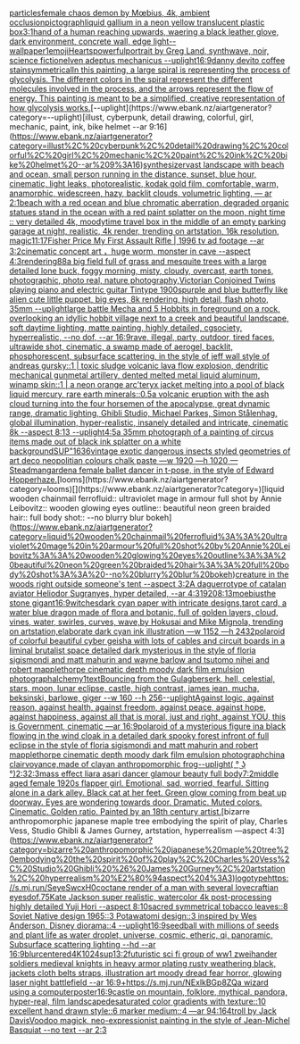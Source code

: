 [particles](https://www.ebank.nz/aiartgenerator?category=particles)[female chaos demon by Mœbius, 4k, ambient occlusion](https://www.ebank.nz/aiartgenerator?category=female%20chaos%20demon%20by%20M%C5%93bius%2C%204k%2C%20ambient%20occlusion)[pictograph](https://www.ebank.nz/aiartgenerator?category=pictograph)[liquid gallium in a neon yellow translucent plastic box](https://www.ebank.nz/aiartgenerator?category=liquid%20gallium%20in%20a%20neon%20yellow%20translucent%20plastic%20box)[3:1](https://www.ebank.nz/aiartgenerator?category=3%3A1)[hand of a human reaching upwards, waering a black leather glove, dark environment, concrete wall, edge light](https://www.ebank.nz/aiartgenerator?category=hand%20of%20a%20human%20reaching%20upwards%2C%20waering%20a%20black%20leather%20glove%2C%20dark%20environment%2C%20concrete%20wall%2C%20edge%20light)[--wallpaper](https://www.ebank.nz/aiartgenerator?category=--wallpaper)[1](https://www.ebank.nz/aiartgenerator?category=1)[emoji](https://www.ebank.nz/aiartgenerator?category=emoji)[Hearts](https://www.ebank.nz/aiartgenerator?category=Hearts)[powerful](https://www.ebank.nz/aiartgenerator?category=powerful)[portrait by Greg Land, synthwave, noir, science fiction](https://www.ebank.nz/aiartgenerator?category=portrait%20by%20Greg%20Land%2C%20synthwave%2C%20noir%2C%20science%20fiction)[elven adeptus mechanicus --uplight](https://www.ebank.nz/aiartgenerator?category=elven%20adeptus%20mechanicus%20--uplight)[16:9](https://www.ebank.nz/aiartgenerator?category=16%3A9)[danny devito coffee stain](https://www.ebank.nz/aiartgenerator?category=danny%20devito%20coffee%20stain)[symmetrical](https://www.ebank.nz/aiartgenerator?category=symmetrical)[In this painting, a large spiral is representing the process of glycolysis. The different colors in the spiral represent the different molecules involved in the process, and the arrows represent the flow of energy. This painting is meant to be a simplified, creative representation of how glycolysis works.](https://www.ebank.nz/aiartgenerator?category=In%20this%20painting%2C%20a%20large%20spiral%20is%20representing%20the%20process%20of%20glycolysis.%20The%20different%20colors%20in%20the%20spiral%20represent%20the%20different%20molecules%20involved%20in%20the%20process%2C%20and%20the%20arrows%20represent%20the%20flow%20of%20energy.%20This%20painting%20is%20meant%20to%20be%20a%20simplified%2C%20creative%20representation%20of%20how%20glycolysis%20works.)[--uplight](https://www.ebank.nz/aiartgenerator?category=--uplight)[illust, cyberpunk, detail drawing, colorful, girl, mechanic, paint, ink, bike helmet --ar 9:16](https://www.ebank.nz/aiartgenerator?category=illust%2C%20cyberpunk%2C%20detail%20drawing%2C%20colorful%2C%20girl%2C%20mechanic%2C%20paint%2C%20ink%2C%20bike%20helmet%20--ar%209%3A16)[synthesizer](https://www.ebank.nz/aiartgenerator?category=synthesizer)[vast landscape with beach and ocean, small person running in the distance, sunset, blue hour, cinematic, light leaks, photorealistic, kodak gold film, comfortable, warm, anamorphic, widescreen, hazy, backlit clouds, volumetric lighting, — ar 2:1](https://www.ebank.nz/aiartgenerator?category=vast%20landscape%20with%20beach%20and%20ocean%2C%20small%20person%20running%20in%20the%20distance%2C%20sunset%2C%20blue%20hour%2C%20cinematic%2C%20light%20leaks%2C%20photorealistic%2C%20kodak%20gold%20film%2C%20comfortable%2C%20warm%2C%20anamorphic%2C%20widescreen%2C%20hazy%2C%20backlit%20clouds%2C%20volumetric%20lighting%2C%20%E2%80%94%20ar%202%3A1)[beach with a red ocean and blue chromatic aberration, degraded organic statues stand in the ocean with a red paint splatter on the moon, night time :: very detailed 4k, moody](https://www.ebank.nz/aiartgenerator?category=beach%20with%20a%20red%20ocean%20and%20blue%20chromatic%20aberration%2C%20degraded%20organic%20statues%20stand%20in%20the%20ocean%20with%20a%20red%20paint%20splatter%20on%20the%20moon%2C%20night%20time%20%3A%3A%20very%20detailed%204k%2C%20moody)[time travel box in the middle of an empty parking garage at night, realistic, 4k render, trending on artstation, 16k resolution, magic](https://www.ebank.nz/aiartgenerator?category=time%20travel%20box%20in%20the%20middle%20of%20an%20empty%20parking%20garage%20at%20night%2C%20realistic%2C%204k%20render%2C%20trending%20on%20artstation%2C%2016k%20resolution%2C%20magic)[11:17](https://www.ebank.nz/aiartgenerator?category=11%3A17)[Fisher Price My First Assault Rifle | 1996 tv ad footage --ar 3:2](https://www.ebank.nz/aiartgenerator?category=Fisher%20Price%20My%20First%20Assault%20Rifle%20%7C%201996%20tv%20ad%20footage%20--ar%203%3A2)[cinematic concept art ，huge worm, monster in cave  --aspect 4:3](https://www.ebank.nz/aiartgenerator?category=cinematic%20concept%20art%20%EF%BC%8Chuge%20worm%2C%20monster%20in%20cave%20%20--aspect%204%3A3)[rendering](https://www.ebank.nz/aiartgenerator?category=rendering)[88](https://www.ebank.nz/aiartgenerator?category=88)[a big field full of grass and mesquite trees with a large detailed lone buck, foggy morning, misty, cloudy, overcast, earth tones, photographic, photo real, nature photography,](https://www.ebank.nz/aiartgenerator?category=a%20big%20field%20full%20of%20grass%20and%20mesquite%20trees%20with%20a%20large%20detailed%20lone%20buck%2C%20foggy%20morning%2C%20misty%2C%20cloudy%2C%20overcast%2C%20earth%20tones%2C%20photographic%2C%20photo%20real%2C%20nature%20photography%2C)[Victorian Conjoined Twins playing piano and electric guitar Tintype 1900s](https://www.ebank.nz/aiartgenerator?category=Victorian%20Conjoined%20Twins%20playing%20piano%20and%20electric%20guitar%20Tintype%201900s)[purple and blue butterfly like alien cute little puppet, big eyes, 8k rendering, high detail, flash photo, 35mm --uplight](https://www.ebank.nz/aiartgenerator?category=purple%20and%20blue%20butterfly%20like%20alien%20cute%20little%20puppet%2C%20big%20eyes%2C%208k%20rendering%2C%20high%20detail%2C%20flash%20photo%2C%2035mm%20--uplight)[large battle Mecha and 5 Hobbits in foreground on a rock, overlooking an idyllic hobbit village next to a creek and beautiful landscape, soft daytime lighting, matte painting, highly detailed, cgsociety, hyperrealistic, --no dof, --ar 16:9](https://www.ebank.nz/aiartgenerator?category=large%20battle%20Mecha%20and%205%20Hobbits%20in%20foreground%20on%20a%20rock%2C%20overlooking%20an%20idyllic%20hobbit%20village%20next%20to%20a%20creek%20and%20beautiful%20landscape%2C%20soft%20daytime%20lighting%2C%20matte%20painting%2C%20highly%20detailed%2C%20cgsociety%2C%20hyperrealistic%2C%20--no%20dof%2C%20--ar%2016%3A9)[rave, illegal, party, outdoor, tired faces, ultrawide shot, cinematic, a swamp made of aerogel, backlit, phosphorescent, subsurface scattering, in the style of jeff wall style of andreas gursky::1 | toxic sludge volcanic lava flow explosion, dendritic mechanical gunmetal artillery, dented melted metal liquid aluminum, winamp skin::1 | a neon orange arc'teryx jacket melting into a pool of black liquid mercury, rare earth minerals::0.5](https://www.ebank.nz/aiartgenerator?category=rave%2C%20illegal%2C%20party%2C%20outdoor%2C%20tired%20faces%2C%20ultrawide%20shot%2C%20cinematic%2C%20a%20swamp%20made%20of%20aerogel%2C%20backlit%2C%20phosphorescent%2C%20subsurface%20scattering%2C%20in%20the%20style%20of%20jeff%20wall%20style%20of%20andreas%20gursky%3A%3A1%20%7C%20toxic%20sludge%20volcanic%20lava%20flow%20explosion%2C%20dendritic%20mechanical%20gunmetal%20artillery%2C%20dented%20melted%20metal%20liquid%20aluminum%2C%20winamp%20skin%3A%3A1%20%7C%20a%20neon%20orange%20arc%27teryx%20jacket%20melting%20into%20a%20pool%20of%20black%20liquid%20mercury%2C%20rare%20earth%20minerals%3A%3A0.5)[a volcanic eruption with the ash cloud turning into the four horsemen of the apocalypse, great dynamic range, dramatic lighting, Ghibli Studio, Michael Parkes, Simon Stålenhag, global illumination, hyper-realistic, insanely detailed and intricate, cinematic 8k --aspect 8:13 --uplight](https://www.ebank.nz/aiartgenerator?category=a%20volcanic%20eruption%20with%20the%20ash%20cloud%20turning%20into%20the%20four%20horsemen%20of%20the%20apocalypse%2C%20great%20dynamic%20range%2C%20dramatic%20lighting%2C%20Ghibli%20Studio%2C%20Michael%20Parkes%2C%20Simon%20St%C3%A5lenhag%2C%20global%20illumination%2C%20hyper-realistic%2C%20insanely%20detailed%20and%20intricate%2C%20cinematic%208k%20--aspect%208%3A13%20--uplight)[4:5](https://www.ebank.nz/aiartgenerator?category=4%3A5)[a 35mm photograph of a painting of circus items made out of black ink splatter on a white background](https://www.ebank.nz/aiartgenerator?category=a%2035mm%20photograph%20of%20a%20painting%20of%20circus%20items%20made%20out%20of%20black%20ink%20splatter%20on%20a%20white%20background)[SUP"](https://www.ebank.nz/aiartgenerator?category=SUP%22)[1636](https://www.ebank.nz/aiartgenerator?category=1636)[vintage exotic dangerous insects styled geometries of art deco neopolitian colours chalk paste —w 1920 —h 1020 —](https://www.ebank.nz/aiartgenerator?category=vintage%20exotic%20dangerous%20insects%20styled%20geometries%20of%20art%20deco%20neopolitian%20colours%20chalk%20paste%20%E2%80%94w%201920%20%E2%80%94h%201020%20%E2%80%94)[Steadman](https://www.ebank.nz/aiartgenerator?category=Steadman)[garden](https://www.ebank.nz/aiartgenerator?category=garden)[a female ballet dancer in t-pose, in the style of Edward Hopper](https://www.ebank.nz/aiartgenerator?category=a%20female%20ballet%20dancer%20in%20t-pose%2C%20in%20the%20style%20of%20Edward%20Hopper)[haze.](https://www.ebank.nz/aiartgenerator?category=haze.)[looms](https://www.ebank.nz/aiartgenerator?category=looms)[](https://www.ebank.nz/aiartgenerator?category=)[liquid wooden chainmail ferrofluid:: ultraviolet mage in armour full shot by Annie Leibovitz:: wooden glowing eyes outline:: beautiful neon green braided hair:: full body shot:: --no blurry blur bokeh](https://www.ebank.nz/aiartgenerator?category=liquid%20wooden%20chainmail%20ferrofluid%3A%3A%20ultraviolet%20mage%20in%20armour%20full%20shot%20by%20Annie%20Leibovitz%3A%3A%20wooden%20glowing%20eyes%20outline%3A%3A%20beautiful%20neon%20green%20braided%20hair%3A%3A%20full%20body%20shot%3A%3A%20--no%20blurry%20blur%20bokeh)[creature in the woods right outside someone's tent --aspect 3:2](https://www.ebank.nz/aiartgenerator?category=creature%20in%20the%20woods%20right%20outside%20someone%27s%20tent%20--aspect%203%3A2)[A daguerrotype of catalan aviator Heliodor Sugranyes, hyper detailed, --ar 4:3](https://www.ebank.nz/aiartgenerator?category=A%20daguerrotype%20of%20catalan%20aviator%20Heliodor%20Sugranyes%2C%20hyper%20detailed%2C%20--ar%204%3A3)[1920](https://www.ebank.nz/aiartgenerator?category=1920)[8:13](https://www.ebank.nz/aiartgenerator?category=8%3A13)[moebius](https://www.ebank.nz/aiartgenerator?category=moebius)[the stone gigant](https://www.ebank.nz/aiartgenerator?category=the%20stone%20gigant)[16:9](https://www.ebank.nz/aiartgenerator?category=16%3A9)[witches](https://www.ebank.nz/aiartgenerator?category=witches)[dark cyan paper with intricate designs,tarot card, a water blue dragon made of flora and botanic, full of golden layers, cloud, vines, water, swirles, curves, wave,by Hokusai and Mike Mignola, trending on artstation,elaborate dark cyan ink illustration —w 1152 —h 2432](https://www.ebank.nz/aiartgenerator?category=dark%20cyan%20paper%20with%20intricate%20designs%2Ctarot%20card%2C%20a%20water%20blue%20dragon%20made%20of%20flora%20and%20botanic%2C%20full%20of%20golden%20layers%2C%20cloud%2C%20vines%2C%20water%2C%20swirles%2C%20curves%2C%20wave%2Cby%20Hokusai%20and%20Mike%20Mignola%2C%20trending%20on%20artstation%2Celaborate%20dark%20cyan%20ink%20illustration%20%E2%80%94w%201152%20%E2%80%94h%202432)[polaroid of colorful beautiful cyber geisha with lots of cables and circuit boards in a liminal brutalist space detailed dark mysterious in the style of floria sigismondi and matt mahurin and wayne barlow and tsutomo nihei and robert mapplethorpe cinematic depth moody dark film emulsion photograph](https://www.ebank.nz/aiartgenerator?category=polaroid%20of%20colorful%20beautiful%20cyber%20geisha%20with%20lots%20of%20cables%20and%20circuit%20boards%20in%20a%20liminal%20brutalist%20space%20detailed%20dark%20mysterious%20in%20the%20style%20of%20floria%20sigismondi%20and%20matt%20mahurin%20and%20wayne%20barlow%20and%20tsutomo%20nihei%20and%20robert%20mapplethorpe%20cinematic%20depth%20moody%20dark%20film%20emulsion%20photograph)[alchemy](https://www.ebank.nz/aiartgenerator?category=alchemy)[1](https://www.ebank.nz/aiartgenerator?category=1)[text](https://www.ebank.nz/aiartgenerator?category=text)[Bouncing from the Gulag](https://www.ebank.nz/aiartgenerator?category=Bouncing%20from%20the%20Gulag)[berserk, hell, celestial, stars, moon, lunar eclipse, castle, high contrast, james jean, mucha, beksinski, barlowe, giger --w 160 --h 256](https://www.ebank.nz/aiartgenerator?category=berserk%2C%20hell%2C%20celestial%2C%20stars%2C%20moon%2C%20lunar%20eclipse%2C%20castle%2C%20high%20contrast%2C%20james%20jean%2C%20mucha%2C%20beksinski%2C%20barlowe%2C%20giger%20--w%20160%20--h%20256)[--uplight](https://www.ebank.nz/aiartgenerator?category=--uplight)[Against logic, against reason, against health, against freedom, against peace, against hope, against happiness, against all that is moral, just and right, against YOU, this is Government, cinematic —ar 16:9](https://www.ebank.nz/aiartgenerator?category=Against%20logic%2C%20against%20reason%2C%20against%20health%2C%20against%20freedom%2C%20against%20peace%2C%20against%20hope%2C%20against%20happiness%2C%20against%20all%20that%20is%20moral%2C%20just%20and%20right%2C%20against%20YOU%2C%20this%20is%20Government%2C%20cinematic%20%E2%80%94ar%2016%3A9)[polaroid of a mysterious figure ina black flowing in the wind cloak in a detailed dark spooky forest infront of full eclipse in the style of floria sigismondi and matt mahurin and robert mapplethorpe cinematic depth moody dark film emulsion photograph](https://www.ebank.nz/aiartgenerator?category=polaroid%20of%20a%20mysterious%20figure%20ina%20black%20flowing%20in%20the%20wind%20cloak%20in%20a%20detailed%20dark%20spooky%20forest%20infront%20of%20full%20eclipse%20in%20the%20style%20of%20floria%20sigismondi%20and%20matt%20mahurin%20and%20robert%20mapplethorpe%20cinematic%20depth%20moody%20dark%20film%20emulsion%20photograph)[china clairvoyance,made of clay](https://www.ebank.nz/aiartgenerator?category=china%20clairvoyance%2Cmade%20of%20clay)[an anthropomorphic frog](https://www.ebank.nz/aiartgenerator?category=an%20anthropomorphic%20frog)[--uplight](https://www.ebank.nz/aiartgenerator?category=--uplight)[( ° ͜ʖ °)](https://www.ebank.nz/aiartgenerator?category=%28%20%C2%B0%20%CD%9C%CA%96%20%C2%B0%29)[2:3](https://www.ebank.nz/aiartgenerator?category=2%3A3)[2:3](https://www.ebank.nz/aiartgenerator?category=2%3A3)[mass effect liara asari dancer glamour beauty full body](https://www.ebank.nz/aiartgenerator?category=mass%20effect%20liara%20asari%20dancer%20glamour%20beauty%20full%20body)[7:2](https://www.ebank.nz/aiartgenerator?category=7%3A2)[middle aged female 1920s flapper girl. Emotional, sad, worried, fearful. Sitting alone in a dark alley. Black cat at her feet. Green glow coming from beat up doorway. Eyes are wondering towards door. Dramatic. Muted colors. Cinematic. Golden ratio. Painted by an 18th century artist.](https://www.ebank.nz/aiartgenerator?category=middle%20aged%20female%201920s%20flapper%20girl.%20Emotional%2C%20sad%2C%20worried%2C%20fearful.%20Sitting%20alone%20in%20a%20dark%20alley.%20Black%20cat%20at%20her%20feet.%20Green%20glow%20coming%20from%20beat%20up%20doorway.%20Eyes%20are%20wondering%20towards%20door.%20Dramatic.%20Muted%20colors.%20Cinematic.%20Golden%20ratio.%20Painted%20by%20an%2018th%20century%20artist.)[bizarre anthropomorphic japanese maple tree embodying the spirit of play, Charles Vess, Studio Ghibli & James Gurney, artstation, hyperrealism —aspect 4:3](https://www.ebank.nz/aiartgenerator?category=bizarre%20anthropomorphic%20japanese%20maple%20tree%20embodying%20the%20spirit%20of%20play%2C%20Charles%20Vess%2C%20Studio%20Ghibli%20%26%20James%20Gurney%2C%20artstation%2C%20hyperrealism%20%E2%80%94aspect%204%3A3)[logotype](https://www.ebank.nz/aiartgenerator?category=logotype)[<https://s.mj.run/SeyeSwcxH0c>](https://www.ebank.nz/aiartgenerator?category=%3Chttps%3A//s.mj.run/SeyeSwcxH0c%3E)[octane render of a man with several lovecraftian eyes](https://www.ebank.nz/aiartgenerator?category=octane%20render%20of%20a%20man%20with%20several%20lovecraftian%20eyes)[dof](https://www.ebank.nz/aiartgenerator?category=dof)[.75](https://www.ebank.nz/aiartgenerator?category=.75)[Kate Jackson super realistic, watercolor 4k post-processing highly detailed Yuji Hori --aspect 8:10](https://www.ebank.nz/aiartgenerator?category=Kate%20Jackson%20super%20realistic%2C%20watercolor%204k%20post-processing%20highly%20detailed%20Yuji%20Hori%20--aspect%208%3A10)[sacred symmetrical tobacco leaves::8 Soviet Native design 1965::3 Potawatomi design::3 inspired by Wes Anderson, Disney diorama::4 --uplight](https://www.ebank.nz/aiartgenerator?category=sacred%20symmetrical%20tobacco%20leaves%3A%3A8%20Soviet%20Native%20design%201965%3A%3A3%20Potawatomi%20design%3A%3A3%20inspired%20by%20Wes%20Anderson%2C%20Disney%20diorama%3A%3A4%20--uplight)[16:9](https://www.ebank.nz/aiartgenerator?category=16%3A9)[seedball with millions of seeds and plant life as water droplet, universe, cosmic, etheric, qi, panoramic, Subsurface scattering lighting --hd --ar 16:9](https://www.ebank.nz/aiartgenerator?category=seedball%20with%20millions%20of%20seeds%20and%20plant%20life%20as%20water%20droplet%2C%20universe%2C%20cosmic%2C%20etheric%2C%20qi%2C%20panoramic%2C%20Subsurface%20scattering%20lighting%20--hd%20--ar%2016%3A9)[blur](https://www.ebank.nz/aiartgenerator?category=blur)[centered](https://www.ebank.nz/aiartgenerator?category=centered)[4K](https://www.ebank.nz/aiartgenerator?category=4K)[1024](https://www.ebank.nz/aiartgenerator?category=1024)[sup](https://www.ebank.nz/aiartgenerator?category=sup)[1](https://www.ebank.nz/aiartgenerator?category=1)[3:2](https://www.ebank.nz/aiartgenerator?category=3%3A2)[futuristic sci fi group of ww1 zweihander soldiers medieval knights in heavy armor plating rusty weathering black, jackets cloth belts straps, illustration art moody dread fear horror, glowing laser night battlefield --ar 16:9](https://www.ebank.nz/aiartgenerator?category=futuristic%20sci%20fi%20group%20of%20ww1%20zweihander%20soldiers%20medieval%20knights%20in%20heavy%20armor%20plating%20rusty%20weathering%20black%2C%20jackets%20cloth%20belts%20straps%2C%20illustration%20art%20moody%20dread%20fear%20horror%2C%20glowing%20laser%20night%20battlefield%20--ar%2016%3A9)[+](https://www.ebank.nz/aiartgenerator?category=%2B)[<https://s.mj.run/NExlkBGp8ZQ>](https://www.ebank.nz/aiartgenerator?category=%3Chttps%3A//s.mj.run/NExlkBGp8ZQ%3E)[a wizard using a computer](https://www.ebank.nz/aiartgenerator?category=a%20wizard%20using%20a%20computer)[poster](https://www.ebank.nz/aiartgenerator?category=poster)[16:9](https://www.ebank.nz/aiartgenerator?category=16%3A9)[castle on mountain, folklore, mythical, pandora, hyper-real, film landscape](https://www.ebank.nz/aiartgenerator?category=castle%20on%20mountain%2C%20folklore%2C%20mythical%2C%20pandora%2C%20hyper-real%2C%20film%20landscape)[desaturated color gradients with texture::10 excellent hand drawn style::6 marker medium::4 —ar 94:164](https://www.ebank.nz/aiartgenerator?category=desaturated%20color%20gradients%20with%20texture%3A%3A10%20excellent%20hand%20drawn%20style%3A%3A6%20marker%20medium%3A%3A4%20%E2%80%94ar%2094%3A164)[troll by Jack Davis](https://www.ebank.nz/aiartgenerator?category=troll%20by%20Jack%20Davis)[Voodoo magick, neo-expressionist painting in the style of Jean-Michel Basquiat --no text --ar 2:3](https://www.ebank.nz/aiartgenerator?category=Voodoo%20magick%2C%20neo-expressionist%20painting%20in%20the%20style%20of%20Jean-Michel%20Basquiat%20--no%20text%20--ar%202%3A3)